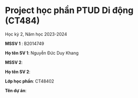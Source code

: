 # Project học phần PTUD Di động (CT484)

Học kỳ 2, Năm học 2023-2024

**MSSV 1** : B2014749

**Họ tên SV 1**: Nguyễn Đức Duy Khang

**MSSV 2**:

**Họ tên SV 2**:

**Lớp học phần**: CT48402

**Tên dự án**:

